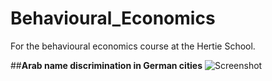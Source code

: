 # Behavioural_Economics
For the behavioural economics course at the Hertie School.

##**Arab name discrimination in German cities**
![Screenshot](http://htmlpreview.github.io/?http://rpubs.com/lmghendry/traxlerrct)
